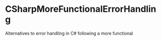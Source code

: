 # CSharpMoreFunctionalErrorHandling
Alternatives to error handling in C# following a more functional 
